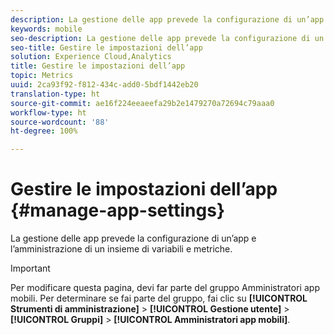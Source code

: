 ```yaml
---
description: La gestione delle app prevede la configurazione di un’app e l’amministrazione di un insieme di variabili e metriche.
keywords: mobile
seo-description: La gestione delle app prevede la configurazione di un’app e l’amministrazione di un insieme di variabili e metriche.
seo-title: Gestire le impostazioni dell’app
solution: Experience Cloud,Analytics
title: Gestire le impostazioni dell’app
topic: Metrics
uuid: 2ca93f92-f812-434c-add0-5bdf1442eb20
translation-type: ht
source-git-commit: ae16f224eeaeefa29b2e1479270a72694c79aaa0
workflow-type: ht
source-wordcount: '88'
ht-degree: 100%

---
```



# Gestire le impostazioni dell’app {#manage-app-settings}

La gestione delle app prevede la configurazione di un’app e l’amministrazione di un insieme di variabili e metriche.

>[!IMPORTANT]
>
>Per modificare questa pagina, devi far parte del gruppo Amministratori app mobili. Per determinare se fai parte del gruppo, fai clic su **[!UICONTROL Strumenti di amministrazione]** > **[!UICONTROL Gestione utente]** > **[!UICONTROL Gruppi]** > **[!UICONTROL Amministratori app mobili]**.
